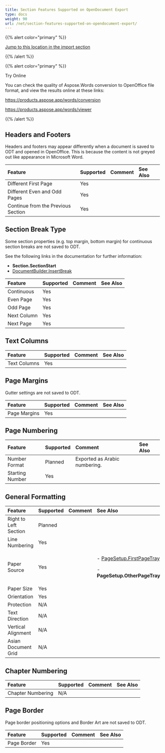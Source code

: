 ```yaml
---
title: Section Features Supported on OpenDocument Export
type: docs
weight: 90
url: /net/section-features-supported-on-opendocument-export/
---
```


{{% alert color="primary" %}} 

[Jump to this location in the import section](/words/net/section-features-supported-on-opendocument-import/)

{{% /alert %}} 

{{% alert color="primary" %}} 

Try Online

You can check the quality of Aspose.Words conversion to OpenOffice file format, and view the results online at these links:

<https://products.aspose.app/words/conversion>

<https://products.aspose.app/words/viewer>

{{% /alert %}} 


## **Headers and Footers**

Headers and footers may appear differently when a document is saved to ODT and opened in OpenOffice. This is because the content is not greyed out like appearance in Microsoft Word.

|**Feature**|**Supported**|**Comment**|**See Also**|
| :- | :- | :- | :- |
|Different First Page|Yes| | |
|Different Even and Odd Pages|Yes| | |
|Continue from the Previous Section|Yes| | |

## **Section Break Type**

Some section properties (e.g. top margin, bottom margin) for continuous section breaks are not saved to ODT.

See the following links in the documentation for further information:

- **Section.SectionStart**
- [DocumentBuilder.InsertBreak](https://apireference.aspose.com/words/net/aspose.words/documentbuilder/methods/insertbreak)

|**Feature**|**Supported**|**Comment**|**See Also**|
| :- | :- | :- | :- |
|Continuous|Yes| | |
|Even Page|Yes| | |
|Odd Page|Yes| | |
|Next Column|Yes| | |
|Next Page|Yes| | |

## **Text Columns**

|**Feature**|**Supported**|**Comment**|**See Also**|
| :- | :- | :- | :- |
|Text Columns|Yes| | |

## **Page Margins**

Gutter settings are not saved to ODT.

|**Feature**|**Supported**|**Comment**|**See Also**|
| :- | :- | :- | :- |
|Page Margins|Yes| | |

## **Page Numbering**

|**Feature**|**Supported**|**Comment**|**See Also**|
| :- | :- | :- | :- |
|Number Format|Planned|Exported as Arabic numbering.| |
|Starting Number|Yes| | |

## **General Formatting**

|**Feature**|**Supported**|**Comment**|**See Also**|
| :- | :- | :- | :- |
|Right to Left Section|Planned| | |
|Line Numbering|Yes| | |
|Paper Source|Yes| |<p>- [PageSetup.FirstPageTray](https://apireference.aspose.com/net/words/aspose.words/pagesetup/properties/firstpagetray)</p><p>- **PageSetup.OtherPageTray**</p>|
|Paper Size|Yes| | |
|Orientation|Yes| | |
|Protection|N/A| | |
|Text Direction|N/A| | |
|Vertical Alignment|N/A| | |
|Asian Document Grid|N/A| | |

## **Chapter Numbering**

|**Feature**|**Supported**|**Comment**|**See Also**|
| :- | :- | :- | :- |
|Chapter Numbering|N/A| | |

## **Page Border**

Page border positioning options and Border Art are not saved to ODT.

|**Feature**|**Supported**|**Comment**|**See Also**|
| :- | :- | :- | :- |
|Page Border|Yes| | |

